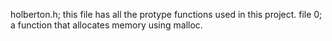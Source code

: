 holberton.h; this file has all the protype functions used in this project.
file 0; a function that allocates memory using malloc.